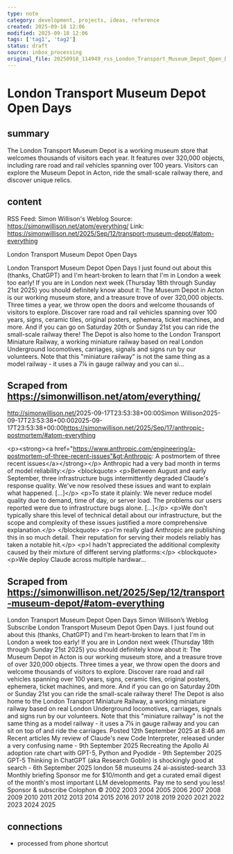 ```yaml
---
type: note
category: development, projects, ideas, reference
created: 2025-09-18 12:06
modified: 2025-09-18 12:06
tags: ['tag1', 'tag2']
status: draft
source: inbox_processing
original_file: 20250918_114949_rss_London_Transport_Museum_Depot_Open_Days.txt
---
```


# London Transport Museum Depot Open Days

## summary
The London Transport Museum Depot is a working museum store that welcomes thousands of visitors each year. It features over 320,000 objects, including rare road and rail vehicles spanning over 100 years. Visitors can explore the Museum Depot in Acton, ride the small-scale railway there, and discover unique relics.

## content
RSS Feed: Simon Willison's Weblog
Source: https://simonwillison.net/atom/everything/
Link: https://simonwillison.net/2025/Sep/12/transport-museum-depot/#atom-everything

London Transport Museum Depot Open Days

London Transport Museum Depot Open Days I just found out about this (thanks, ChatGPT) and I'm heart-broken to learn that I'm in London a week too early! If you are in London next week (Thursday 18th through Sunday 21st 2025) you should definitely know about it: The Museum Depot in Acton is our working museum store, and a treasure trove of over 320,000 objects. Three times a year, we throw open the doors and welcome thousands of visitors to explore. Discover rare road and rail vehicles spanning over 100 years, signs, ceramic tiles, original posters, ephemera, ticket machines, and more. And if you can go on Saturday 20th or Sunday 21st you can ride the small-scale railway there! The Depot is also home to the London Transport Miniature Railway, a working miniature railway based on real London Underground locomotives, carriages, signals and signs run by our volunteers. Note that this "miniature railway" is not the same thing as a model railway - it uses a 7¼ in gauge railway and you can si...

## Scraped from https://simonwillison.net/atom/everything/
<?xml version="1.0" encoding="utf-8"?>
<feed xml:lang="en-us" xmlns="http://www.w3.org/2005/Atom"><title>Simon Willison's Weblog</title><link href="http://simonwillison.net/" rel="alternate"/><link href="http://simonwillison.net/atom/everything/" rel="self"/><id>http://simonwillison.net/</id><updated>2025-09-17T23:53:38+00:00</updated><author><name>Simon Willison</name></author><entry><title>Anthropic: A postmortem of three recent issues</title><link href="https://simonwillison.net/2025/Sep/17/anthropic-postmortem/#atom-everything" rel="alternate"/><published>2025-09-17T23:53:38+00:00</published><updated>2025-09-17T23:53:38+00:00</updated><id>https://simonwillison.net/2025/Sep/17/anthropic-postmortem/#atom-everything</id><summary type="html">
    
&lt;p&gt;&lt;strong&gt;&lt;a href="https://www.anthropic.com/engineering/a-postmortem-of-three-recent-issues"&gt;Anthropic: A postmortem of three recent issues&lt;/a&gt;&lt;/strong&gt;&lt;/p&gt;
Anthropic had a very bad month in terms of model reliability:&lt;/p&gt;
&lt;blockquote&gt;
&lt;p&gt;Between August and early September, three infrastructure bugs intermittently degraded Claude's response quality. We've now resolved these issues and want to explain what happened. [...]&lt;/p&gt;
&lt;p&gt;To state it plainly: We never reduce model quality due to demand, time of day, or server load. The problems our users reported were due to infrastructure bugs alone. [...]&lt;/p&gt;
&lt;p&gt;We don't typically share this level of technical detail about our infrastructure, but the scope and complexity of these issues justified a more comprehensive explanation.&lt;/p&gt;
&lt;/blockquote&gt;
&lt;p&gt;I'm really glad Anthropic are publishing this in so much detail. Their reputation for serving their models reliably has taken a notable hit.&lt;/p&gt;
&lt;p&gt;I hadn't appreciated the additional complexity caused by their mixture of different serving platforms:&lt;/p&gt;
&lt;blockquote&gt;
&lt;p&gt;We deploy Claude across multiple hardwar...


## Scraped from https://simonwillison.net/2025/Sep/12/transport-museum-depot/#atom-everything
London Transport Museum Depot Open Days Simon Willison’s Weblog Subscribe London Transport Museum Depot Open Days. I just found out about this (thanks, ChatGPT) and I'm heart-broken to learn that I'm in London a week too early! If you are in London next week (Thursday 18th through Sunday 21st 2025) you should definitely know about it: The Museum Depot in Acton is our working museum store, and a treasure trove of over 320,000 objects. Three times a year, we throw open the doors and welcome thousands of visitors to explore. Discover rare road and rail vehicles spanning over 100 years, signs, ceramic tiles, original posters, ephemera, ticket machines, and more. And if you can go on Saturday 20th or Sunday 21st you can ride the small-scale railway there! The Depot is also home to the London Transport Miniature Railway, a working miniature railway based on real London Underground locomotives, carriages, signals and signs run by our volunteers. Note that this "miniature railway" is not the same thing as a model railway - it uses a 7¼ in gauge railway and you can sit on top of and ride the carriages. Posted 12th September 2025 at 8:46 am Recent articles My review of Claude&#x27;s new Code Interpreter, released under a very confusing name - 9th September 2025 Recreating the Apollo AI adoption rate chart with GPT-5, Python and Pyodide - 9th September 2025 GPT-5 Thinking in ChatGPT (aka Research Goblin) is shockingly good at search - 6th September 2025 london 58 museums 24 ai-assisted-search 33 Monthly briefing Sponsor me for $10/month and get a curated email digest of the month's most important LLM developments. Pay me to send you less! Sponsor &amp; subscribe Colophon &copy; 2002 2003 2004 2005 2006 2007 2008 2009 2010 2011 2012 2013 2014 2015 2016 2017 2018 2019 2020 2021 2022 2023 2024 2025


## connections
- processed from phone shortcut
